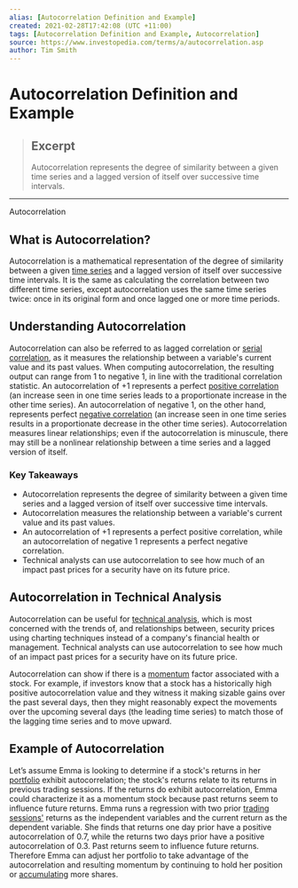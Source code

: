 ```yaml
---
alias: [Autocorrelation Definition and Example]
created: 2021-02-28T17:42:08 (UTC +11:00)
tags: [Autocorrelation Definition and Example, Autocorrelation]
source: https://www.investopedia.com/terms/a/autocorrelation.asp
author: Tim Smith
---
```


# Autocorrelation Definition and Example

> ## Excerpt
> Autocorrelation represents the degree of similarity between a given time series and a lagged version of itself over successive time intervals.

---

Autocorrelation
## What is Autocorrelation?

Autocorrelation is a mathematical representation of the degree of similarity between a given [time series](https://www.investopedia.com/terms/t/timeseries.asp) and a lagged version of itself over successive time intervals. It is the same as calculating the correlation between two different time series, except autocorrelation uses the same time series twice: once in its original form and once lagged one or more time periods. 

## Understanding Autocorrelation

Autocorrelation can also be referred to as lagged correlation or [serial correlation](https://www.investopedia.com/terms/s/serial-correlation.asp), as it measures the relationship between a variable's current value and its past values. When computing autocorrelation, the resulting output can range from 1 to negative 1, in line with the traditional correlation statistic. An autocorrelation of +1 represents a perfect [positive correlation](https://www.investopedia.com/terms/p/positive-correlation.asp) (an increase seen in one time series leads to a proportionate increase in the other time series). An autocorrelation of negative 1, on the other hand, represents perfect [negative correlation](https://www.investopedia.com/terms/n/negative-correlation.asp) (an increase seen in one time series results in a proportionate decrease in the other time series). Autocorrelation measures linear relationships; even if the autocorrelation is minuscule, there may still be a nonlinear relationship between a time series and a lagged version of itself.

### Key Takeaways

-   Autocorrelation represents the degree of similarity between a given time series and a lagged version of itself over successive time intervals.
-   Autocorrelation measures the relationship between a variable's current value and its past values.
-   An autocorrelation of +1 represents a perfect positive correlation, while an autocorrelation of negative 1 represents a perfect negative correlation.
-   Technical analysts can use autocorrelation to see how much of an impact past prices for a security have on its future price.

## Autocorrelation in Technical Analysis

Autocorrelation can be useful for [technical analysis](https://www.investopedia.com/terms/t/technicalanalysis.asp), which is most concerned with the trends of, and relationships between, security prices using charting techniques instead of a company's financial health or management. Technical analysts can use autocorrelation to see how much of an impact past prices for a security have on its future price.

Autocorrelation can show if there is a [momentum](https://www.investopedia.com/terms/m/momentum.asp) factor associated with a stock. For example, if investors know that a stock has a historically high positive autocorrelation value and they witness it making sizable gains over the past several days, then they might reasonably expect the movements over the upcoming several days (the leading time series) to match those of the lagging time series and to move upward.

## Example of Autocorrelation

Let’s assume Emma is looking to determine if a stock's returns in her [portfolio](https://www.investopedia.com/terms/p/portfolio.asp) exhibit autocorrelation; the stock's returns relate to its returns in previous trading sessions. If the returns do exhibit autocorrelation, Emma could characterize it as a momentum stock because past returns seem to influence future returns. Emma runs a regression with two prior [trading sessions'](https://www.investopedia.com/terms/t/tradingsession.asp) returns as the independent variables and the current return as the dependent variable. She finds that returns one day prior have a positive autocorrelation of 0.7, while the returns two days prior have a positive autocorrelation of 0.3. Past returns seem to influence future returns. Therefore Emma can adjust her portfolio to take advantage of the autocorrelation and resulting momentum by continuing to hold her position or [accumulating](https://www.investopedia.com/terms/a/accumulation.asp) more shares.
